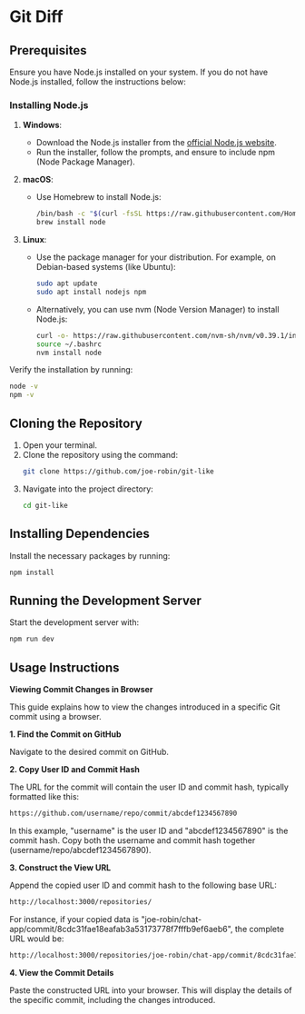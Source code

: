# Git Diff

## Prerequisites

Ensure you have Node.js installed on your system. If you do not have Node.js installed, follow the instructions below:

### Installing Node.js

1. **Windows**:

   - Download the Node.js installer from the [official Node.js website](https://nodejs.org/).
   - Run the installer, follow the prompts, and ensure to include npm (Node Package Manager).

2. **macOS**:

   - Use Homebrew to install Node.js:
     ```sh
     /bin/bash -c "$(curl -fsSL https://raw.githubusercontent.com/Homebrew/install/HEAD/install.sh)"
     brew install node
     ```

3. **Linux**:

   - Use the package manager for your distribution. For example, on Debian-based systems (like Ubuntu):

     ```sh
     sudo apt update
     sudo apt install nodejs npm
     ```

   - Alternatively, you can use nvm (Node Version Manager) to install Node.js:
     ```sh
     curl -o- https://raw.githubusercontent.com/nvm-sh/nvm/v0.39.1/install.sh | bash
     source ~/.bashrc
     nvm install node
     ```

Verify the installation by running:

```sh
node -v
npm -v
```

## Cloning the Repository

1. Open your terminal.
2. Clone the repository using the command:
   ```sh
   git clone https://github.com/joe-robin/git-like
   ```
3. Navigate into the project directory:
   ```sh
   cd git-like
   ```

## Installing Dependencies

Install the necessary packages by running:

```sh
npm install

```

## Running the Development Server

Start the development server with:

```sh
npm run dev

```

## Usage Instructions

**Viewing Commit Changes in Browser**

This guide explains how to view the changes introduced in a specific Git commit using a browser.

**1. Find the Commit on GitHub**

Navigate to the desired commit on GitHub.

**2. Copy User ID and Commit Hash**

The URL for the commit will contain the user ID and commit hash, typically formatted like this:

```sh
https://github.com/username/repo/commit/abcdef1234567890

```

In this example, "username" is the user ID and "abcdef1234567890" is the commit hash. Copy both the username and commit hash together (username/repo/abcdef1234567890).

**3. Construct the View URL**

Append the copied user ID and commit hash to the following base URL:

```sh
http://localhost:3000/repositories/

```

For instance, if your copied data is "joe-robin/chat-app/commit/8cdc31fae18eafab3a53173778f7fffb9ef6aeb6", the complete URL would be:

```sh
http://localhost:3000/repositories/joe-robin/chat-app/commit/8cdc31fae18eafab3a53173778f7fffb9ef6aeb6

```

**4. View the Commit Details**

Paste the constructed URL into your browser. This will display the details of the specific commit, including the changes introduced.
